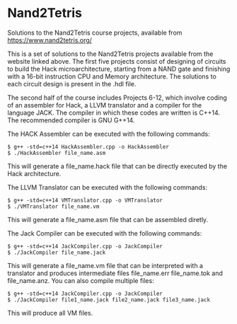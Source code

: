 # Nand2Tetris
Solutions to the Nand2Tetris course projects, available from https://www.nand2tetris.org/

This is a set of solutions to the Nand2Tetris projects available from the website linked above. The first five projects consist of 
designing
of circuits to build the Hack microarchitecture, starting from a NAND gate and finishing with a 16-bit instruction CPU and Memory
architecture. The solutions to each circuit design is present in the .hdl file.

The second half of the course includes Projects 6-12, which involve coding of an assembler for Hack, a LLVM translator and a compiler
for the language JACK. The compiler in which these codes are written is C++14. The recommended compiler is GNU G++14.

The HACK Assembler can be executed with the following commands:
```
$ g++ -std=c++14 HackAssembler.cpp -o HackAssembler
$ ./HackAssembler file_name.asm
```
This will generate a file_name.hack file that can be directly executed by the Hack architecture.

The LLVM Translator can be executed with the following commands:
```
$ g++ -std=c++14 VMTranslator.cpp -o VMTranslator
$ ./VMTranslator file_name.vm
```
This will generate a file_name.asm file that can be assembled diretly.

The Jack Compiler can be executed with the following commands:
```
$ g++ -std=c++14 JackCompiler.cpp -o JackCompiler
$ ./JackCompiler file_name.jack
```
This will generate a file_name.vm file that can be interpreted with a translator and produces intermediate files file_name.err
file_name.tok and file_name.anz. You can also compile multiple files:
```
$ g++ -std=c++14 JackCompiler.cpp -o JackCompiler
$ ./JackCompiler file1_name.jack file2_name.jack file3_name.jack
```
This will produce all VM files.
